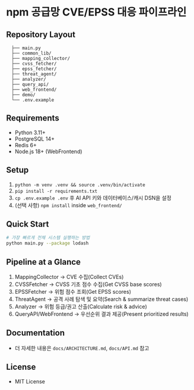 # npm 공급망 CVE/EPSS 대응 파이프라인

## Repository Layout
```
  ├── main.py
  ├── common_lib/
  ├── mapping_collector/
  ├── cvss_fetcher/
  ├── epss_fetcher/
  ├── threat_agent/
  ├── analyzer/
  ├── query_api/
  ├── web_frontend/
  ├── demo/
  └── .env.example
```

## Requirements
- Python 3.11+
- PostgreSQL 14+
- Redis 6+
- Node.js 18+ (WebFrontend)

## Setup
1. `python -m venv .venv && source .venv/bin/activate`
2. `pip install -r requirements.txt`
3. `cp .env.example .env` 후 AI API 키와 데이터베이스/캐시 DSN을 설정
4. (선택 사항) `npm install` inside `web_frontend/`

## Quick Start
```bash
# 가장 빠르게 전체 시스템 실행하는 방법
python main.py --package lodash
```

## Pipeline at a Glance
1. MappingCollector → CVE 수집(Collect CVEs)
2. CVSSFetcher → CVSS 기초 점수 수집(Get CVSS base scores)
3. EPSSFetcher → 위험 점수 조회(Get EPSS scores)
4. ThreatAgent → 공격 사례 탐색 및 요약(Search & summarize threat cases)
5. Analyzer → 위험 등급/권고 산출(Calculate risk & advice)
6. QueryAPI/WebFrontend → 우선순위 결과 제공(Present prioritized results)

## Documentation
- 더 자세한 내용은 `docs/ARCHITECTURE.md`, `docs/API.md` 참고

## License
- MIT License
